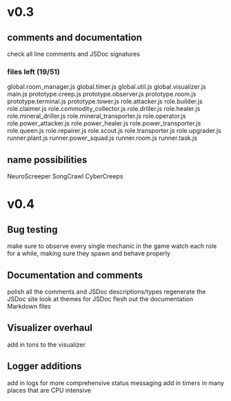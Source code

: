 # v0.3

## comments and documentation
check all line comments and JSDoc signatures

### files left (19/51)
global.room_manager.js
global.timer.js
global.util.js
global.visualizer.js
main.js
prototype.creep.js
prototype.observer.js
prototype.room.js
prototype.terminal.js
prototype.tower.js
role.attacker.js
role.builder.js
role.claimer.js
role.commodity_collector.js
role.driller.js
role.healer.js
role.mineral_driller.js
role.mineral_transporter.js
role.operator.js
role.power_attacker.js
role.power_healer.js
role.power_transporter.js
role.queen.js
role.repairer.js
role.scout.js
role.transporter.js
role.upgrader.js
runner.plant.js
runner.power_squad.js
runner.room.js
runner.task.js

## name possibilities
NeuroScreeper
SongCrawl
CyberCreeps

# v0.4

## Bug testing
make sure to observe every single mechanic in the game
watch each role for a while, making sure they spawn and behave properly

## Documentation and comments
polish all the comments and JSDoc descriptions/types
regenerate the JSDoc site
look at themes for JSDoc
flesh out the documentation Markdown files

## Visualizer overhaul
add in tons to the visualizer

## Logger additions
add in logs for more comprehensive status messaging
add in timers in many places that are CPU intensive
